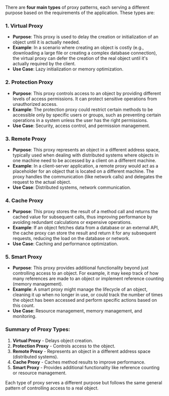 There are **four main types** of proxy patterns, each serving a different purpose based on the requirements of the application. These types are:

### 1\. **Virtual Proxy**

-   **Purpose**: This proxy is used to delay the creation or initialization of an object until it is actually needed.
-   **Example**: In a scenario where creating an object is costly (e.g., downloading a large file or creating a complex database connection), the virtual proxy can defer the creation of the real object until it's actually required by the client.
-   **Use Case**: Lazy initialization or memory optimization.

### 2\. **Protection Proxy**

-   **Purpose**: This proxy controls access to an object by providing different levels of access permissions. It can protect sensitive operations from unauthorized access.
-   **Example**: The protection proxy could restrict certain methods to be accessible only by specific users or groups, such as preventing certain operations in a system unless the user has the right permissions.
-   **Use Case**: Security, access control, and permission management.

### 3\. **Remote Proxy**

-   **Purpose**: This proxy represents an object in a different address space, typically used when dealing with distributed systems where objects in one machine need to be accessed by a client on a different machine.
-   **Example**: In a client-server application, a remote proxy would act as a placeholder for an object that is located on a different machine. The proxy handles the communication (like network calls) and delegates the request to the actual object.
-   **Use Case**: Distributed systems, network communication.

### 4\. **Cache Proxy**

-   **Purpose**: This proxy stores the result of a method call and returns the cached value for subsequent calls, thus improving performance by avoiding redundant calculations or expensive operations.
-   **Example**: If an object fetches data from a database or an external API, the cache proxy can store the result and return it for any subsequent requests, reducing the load on the database or network.
-   **Use Case**: Caching and performance optimization.

### 5\. **Smart Proxy**

-   **Purpose**: This proxy provides additional functionality beyond just controlling access to an object. For example, it may keep track of how many references are made to an object or implement reference counting (memory management).
-   **Example**: A smart proxy might manage the lifecycle of an object, cleaning it up when no longer in use, or could track the number of times the object has been accessed and perform specific actions based on this count.
-   **Use Case**: Resource management, memory management, and monitoring.

### Summary of Proxy Types:

1.  **Virtual Proxy** - Delays object creation.
2.  **Protection Proxy** - Controls access to the object.
3.  **Remote Proxy** - Represents an object in a different address space (distributed systems).
4.  **Cache Proxy** - Caches method results to improve performance.
5.  **Smart Proxy** - Provides additional functionality like reference counting or resource management.

Each type of proxy serves a different purpose but follows the same general pattern of controlling access to a real object.